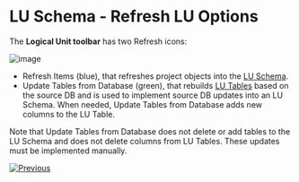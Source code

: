 # LU Schema - Refresh LU Options

The **Logical Unit toolbar** has two Refresh icons:

![image](https://github.com/k2view-academy/K2View-Academy/blob/master/articles/03_logical_units/images/03_18_01_toolbar.png)

* Refresh Items (blue), that refreshes project objects into the [LU Schema](https://github.com/k2view-academy/K2View-Academy/blob/master/articles/03_logical_units/03_LU_schema_window.md). 
* Update Tables from Database (green), that rebuilds [LU Tables](https://github.com/k2view-academy/K2View-Academy/blob/master/articles/06_LU_tables/01_LU_tables_overview.md) based on the source DB and is used to implement source DB updates into an LU Schema. When needed, Update Tables from Database adds new columns to the LU Table. 

Note that Update Tables from Database does not delete or add tables to the LU Schema and does not delete columns from LU Tables. These updates must be implemented  manually. 


[![Previous](https://github.com/k2view-academy/K2View-Academy/blob/master/articles/images/Previous.png)](https://github.com/k2view-academy/K2View-Academy/blob/master/articles/03_logical_units/17_LU_schema_change_root_table.md)
